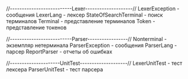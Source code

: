 //--------------------------Lexer--------------------//
LexerException - сообщения
LexerLang - лексер
StateOfSearchTerminal - поиск терминалов
Terminal - представление терминалов
Token - представление токенов


//--------------------------Parser-----------------//
Nonterminal - экземпляр нетерминала
ParserException - сообщения
ParserLang -  парсер
ReportParser - отчеты об ошибках

//---------------------UnitTest--------------------//
LexerUnitTest - тест лексера
ParserUnitTest - тест парсера
